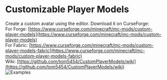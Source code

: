 # Customizable Player Models  
Create a custom avatar using the editor.
Download it on CurseForge:  
For Forge: [https://www.curseforge.com/minecraft/mc-mods/custom-player-models](https://www.curseforge.com/minecraft/mc-mods/custom-player-models)  
For Fabric: [https://www.curseforge.com/minecraft/mc-mods/custom-player-models-fabric](https://www.curseforge.com/minecraft/mc-mods/custom-player-models-fabric)  
Wiki: [https://github.com/tom5454/CustomPlayerModels/wiki](https://github.com/tom5454/CustomPlayerModels/wiki)  
![Examples](https://github.com/tom5454/CustomPlayerModels/blob/master/screenshots/examples.png)
